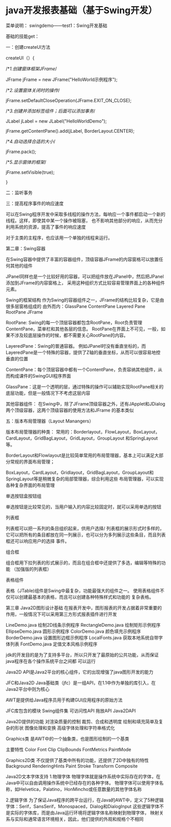# java开发报表基础（基于Swing开发）
菜单说明：
swingdemo——test1：Swing开发基础

基础的技能get：

一：创建createUI方法

createUI（）{

/**1.创建窗体框架JFrame*/

JFrame jFrame = new JFrame("HelloWorld示例程序");

/**2.设置窗体关闭时的操作*/

jFrame.setDefaultCloseOperation(JFrame.EXIT_ON_CLOSE);

/**3.创建并添加标签组件；后面可以添加事务*/

JLabel jLabel = new JLabel("HelloWorldDemo");

jFrame.getContentPane().add(jLabel, BorderLayout.CENTER);

/**4.自动选择合适的大小*/

jFrame.pack();

/**5.显示窗体的框架*/

jFrame.setVisible(true);

}

二：监听事务

三：提高程序事件的响应速度

可以在Swing程序开发中采取多线程的操作方法，每响应一个事件都启动一个新的线程。这样，即使其中某一个操作被阻塞，
也不影响其他部分的响应，从而充分利用系统的资源，提高了事件的响应速度

对于主类的主程序，也应该用一个单独的线程来运行。

第二章：Swing容器

在Swing容器中提供了丰富的容器组件，顶级容器JFrame的内容窗格可以放置任何其他的组件

JPanel同样也是一个比较好用的容器，可以把组件放在JPanel中，然后把JPanel添加到JFrame的内容窗格上，
采用这种组织方式比较容易管理界面上的各种组件元素。

Swing的框架结构
作为Swing的容器组件之一，JFrame的结构比较复杂，它是由很多层窗格组成的
由外而内：GlassPane ContentPane Layered Pane RootPane JFrame

RootPane: Swing的每一个顶层容器都包含RootPane，Root负责管理ContentPane，菜单栏和其他各层的信息。
RootPane在界面上不可见，一般，如果不涉及较底层操作的时候，都不需要关心RootPane的内容。

LayeredPane：Swing的普通容器。
例如JPanel时没有垂直坐标的，而LayeredPane是一个特殊的容器，提供了Z轴的垂直坐标，从而可以很容易地控
垂直的位置

ContentPane：每个顶层容器中都有一个ContentPane，负责容纳其他组件，从而构成课件的SwingGUI程序界面

GlassPane：这是一个透明的层，通过特殊的操作可以辅助实现RootPane相关的底层功能，但是一般情况下不考虑这层内容

其他容器组件：
在Swing中，除了JFrame顶级容器之外，还有JApplet和JDialog两个顶级容器，这两个顶级容器的使用方法和JFrame
的基本类似

五：版本布局管理器（Layout Manangers）

版本布局管理器的种类：
常用的：Borderlayout，FlowLayout，BoxLayout，CardLayout，GridBagLayout，GridLayout，GroupLayout
和SpringLayout等。

BorderLayout和Flowlayout是比较简单常用的布局管理器，基本上可以满足大部分常规的界面布局管理；

BoxLayout，CardLayout，Gridlayout，GridBagLayout，GroupLayout和SpringLayout等是稍微复杂的局部管理器，综合利用这些
布局管理器，可以实现各种复杂界面的布局管理

单选按钮盒按钮组

单选按钮是比较常见的，当用户输入的内容比较固定时，就可以采用单选的按钮

列表框

列表框可以把一系列的条目组织起来，供用户选择/
列表框的展示形式时多样的，它可以把所有的条目都放在同一列展示，也可以分为多列展示这些条目，而且列表框还可以响应用户的选择
事件。

组合框

组合框用下拉列表的形式展示的，而且在组合框中还提供了多选，编辑等特殊的功能
（加强版的列表框）

表格组件

表格（JTable)组件是Swing中最复杂，功能最强大的组件之一。
使用表格组件不仅可以创建最基本的表格，而且可以创建各种特殊样式和功能的
复杂表格。

第三章
Java2D图形设计基础
在报表开发中，图形报表的开发占据着非常重要的作用，一般情况下可以采用第三方形式报表插件进行开发

LineDemo.java  绘制2D线条示例程序
RectangleDemo.java 绘制矩形示例程序
EllipseDemo.java   圆形示例程序
ColorDemo.java    颜色填充示例程序
BorderDemo.java   设置图形边框示例程序
LocalFonts.java   获取本地系统自带字体列表
FontDemo.java     定值文本风格示例程序

jdk的开发目的是为了支持多平台，所以只开发了最原始的公共功能，从而保证java程序在各个操作系统平台之间都
可以运行

Java2D API是Java2平台的核心组件，它的出现增强了java图形开发的能力

JFC和Java2D
Java基础类（jfc）是一组API，在1.1中作为单独的库引入，在Java2平台中则为核心

AWT是提供给Java程序员用于构建GUI应用程序的原始方法

JFC库包含的模块
Swing组件集
可访问性API
拖放API
Java2DAPI

Java2D提供的功能
对渲染质量的控制
裁剪、合成和透明度
绘制和填充简单及复杂的形状
图像处理和变换
高级字体处理和字符串格式化

Graphics类
是AWT中的一个抽象类，也是图形绘制的一个基类

主要特性
Color
Font
Clip
ClipBounds
FontMetrics
PaintMode

Graphics2D类
不仅提供了基类中所有的功能，还提供了2D中独有的特性
Background
RenderingHints
Paint
Stroke
Transform
Composite

Java2D文本字体支持
1.物理字体
物理字体就是操作系统中实际存在的字体，在Java中可以自由调用操作系统中已经存在的各种字体。
物理字体可以使用字体名称，如Helvetica，Palatino，HonMincho或任意数量的其他字体名称

2.逻辑字体
为了保证Java程序的跨平台运行，在Java的AWT中，定义了5种逻辑字体：Serif，SansSerif，Monospaced，Dialog和DialogInput
这些逻辑字体不是实际的字体库，而是由Java运行环境将逻辑字体名称映射到物理字体，
映射关系与实际和通常语言环境相关，因此，他们提供的外观和规格个不相同





